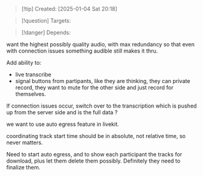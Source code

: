 
>[!tip] Created: [2025-01-04 Sat 20:18]

>[!question] Targets: 

>[!danger] Depends: 

want the highest possibly quality audio, with max redundancy so that even with connection issues something audible still makes it thru.

Add ability to:
- live transcribe
- signal buttons from partipants, like they are thinking, they can private record, they want to mute for the other side and just record for themselves.

If connection issues occur, switch over to the transcription which is pushed up from the server side and is the full data ?

we want to use auto egress feature in livekit.

coordinating track start time should be in absolute, not relative time, so never matters.

Need to start auto egress, and to show each participant the tracks for download, plus let them delete them possibly.  Definitely they need to finalize them.